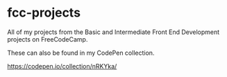 # fcc-projects

All of my projects from the Basic and Intermediate Front End Development projects on FreeCodeCamp. 

These can also be found in my CodePen collection. 

https://codepen.io/collection/nRKYka/